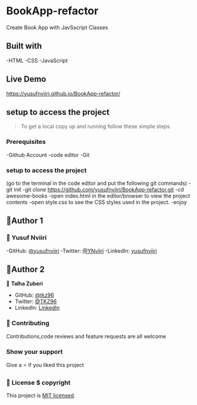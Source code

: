 # BookApp-refactor
Create Book App with JavSscript Classes

## Built with

-HTML
-CSS
-JavaScript

## Live Demo
https://yusufnviiri.github.io/BookApp-refactor/

## setup to access the project

> To get a local copy up and running follow these simple steps.

### Prerequisites

-Github Account
-code editor
-Git

### setup to access the project

(go to the terminal in the code editor and put the following git commands)
-git init
-git clone https://github.com/yusufnviiri/BookApp-refactor.git
-cd awesome-books
-open index.html in the editor/browser to view the project contents
-open style.css to see the CSS styles used in the project.
-enjoy

## 👤Author 1
### 👤 Yusuf Nviiri 

-GitHub: [@yusufnviiri](https://github.com/yusufnviiri)
-Twitter: [@YNviiri](https://twitter.com/YNviiri)
-LinkedIn: [yusufnviiri]( https://www.linkedin.com/in/yusuf-nviiri-8b4146206/)


## 👤Author 2

👤 **Talha Zuberi**

- GitHub: [@tkz96](https://github.com/tkz96)
- Twitter: [@TKZ96](https://twitter.com/tkz96)
- LinkedIn: [LinkedIn](https://linkedin.com/in/talha-zuberi)




### 🤝 Contributing

Contributions,code reviews and feature requests are all welcome

### Show your support

Give a ⭐️ if you liked this project

### 📝 License $ copyright


This project is [MIT licensed](LICENSE).
